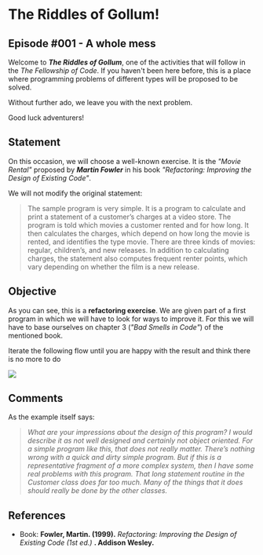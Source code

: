 # The Riddles of Gollum!
## Episode #001 - A whole mess

Welcome to ***The Riddles of Gollum***, one of the activities that will follow in the *The Fellowship of Code*. If you haven't been here before, this is a place where programming problems of different types will be proposed to be solved.

Without further ado, we leave you with the next problem. 

Good luck adventurers!

## Statement

On this occasion, we will choose a well-known exercise. It is the *"Movie Rental"* proposed by ***Martin Fowler*** in his book *"Refactoring: Improving the Design of Existing Code"*.

We will not modify the original statement:
> The sample program is very simple. It is a program to calculate and print a statement of a customer’s charges at a video store. The program is told which movies a customer rented and for how long. It then calculates the charges, which depend on how long the movie is rented, and identifies the type movie. There are three kinds of movies: regular, children’s, and new releases. In addition to calculating charges, the statement also computes frequent renter points, which vary depending on whether the film is a new release.

## Objective

As you can see, this is a **refactoring exercise**. We are given part of a first program in which we will have to look for ways to improve it. For this we will have to base ourselves on chapter 3 (*"Bad Smells in Code"*) of the mentioned book.

Iterate the following flow until you are happy with the result and think there is no more to do

[![](https://mermaid.ink/img/pako:eNpNTsFugzAM_ZXIZ4oohAVy2LS2x52220ileiSsaJBUIWhlwL8vhU2qbVn28_OzRyiNVMChasx3eUbryMur0MTbc9E53x_JZvNIdqOAE1pF3Fn5jHpYSeQDJela1TTd00nAvKK72840qG4i-6Kqr6R2x3WyX9XuadpM5FAoLf8o_xkCaJVtsZb-vfGGCvDXWyWA-1Ki_RIg9Ox52DvzNugSuLO9CqC_SHTqUOOnxRZ4hU3n0Qtq4CNcgT-wkOVZFLMoyVJG4ziAAfg2iUKWxHFGU5pmeUbpHMCPMV4hCvPI-3ab5LkPmrNF7n0ZLvLzL3X6YQA?type=png)](https://mermaid.live/edit#pako:eNpNTsFugzAM_ZXIZ4oohAVy2LS2x52220ileiSsaJBUIWhlwL8vhU2qbVn28_OzRyiNVMChasx3eUbryMur0MTbc9E53x_JZvNIdqOAE1pF3Fn5jHpYSeQDJela1TTd00nAvKK72840qG4i-6Kqr6R2x3WyX9XuadpM5FAoLf8o_xkCaJVtsZb-vfGGCvDXWyWA-1Ki_RIg9Ox52DvzNugSuLO9CqC_SHTqUOOnxRZ4hU3n0Qtq4CNcgT-wkOVZFLMoyVJG4ziAAfg2iUKWxHFGU5pmeUbpHMCPMV4hCvPI-3ab5LkPmrNF7n0ZLvLzL3X6YQA)

## Comments

As the example itself says:
> *What are your impressions about the design of this program? I would describe it as not well designed and certainly not object oriented. For a simple program like this, that does not really matter. There’s nothing wrong with a quick and dirty simple program. But if this is a representative fragment of a more complex system, then I have some real problems with this program. That long statement routine in the Customer class does far too much. Many of the things that it does should really be done by the other classes.*

## References

- Book: **Fowler, Martin. (1999).** *Refactoring: Improving the Design of Existing Code (1st ed.)* **. Addison Wesley.**
